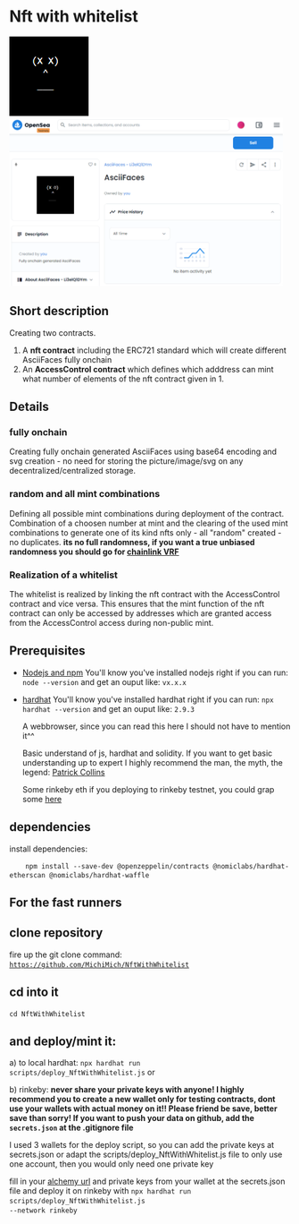 

# Nft with whitelist

<img src="./gifs/AsciiFaces.gif" width="142" height="142" />

<img src="./img/OpenseaAsciiFace.png" width="490" height="301" />

## Short description
Creating two contracts.

1. A **nft contract** including the ERC721 standard which will create different AsciiFaces fully onchain
2. An **AccessControl contract** which defines which adddress can mint what number of elements of the nft contract given in 1.


## Details
### fully onchain
Creating fully onchain generated AsciiFaces using base64 encoding and svg creation - no need for storing the picture/image/svg on any decentralized/centralized storage.

### random and all mint combinations
Defining all possible mint combinations during deployment of the contract.
Combination of a choosen number at mint and the clearing of the used mint combinations to generate one of its kind nfts only - all "random" created - no duplicates.
**its no full randomness, if you want a true unbiased randomness you should go for <a href="https://docs.chain.link/docs/chainlink-vrf/">chainlink VRF</a>**

### Realization of a whitelist

The whitelist is realized by linking the nft contract with the AccessControl contract and vice versa. This ensures that the mint function of the nft contract can only be accessed by addresses which are granted access
from the AccessControl access during non-public mint.


## Prerequisites
<ul  dir="auto">
<li><a  href="https://nodejs.org/en/download/"  rel="nofollow">Nodejs and npm</a>
You'll know you've installed nodejs right if you can run:
<code>node --version</code> and get an ouput like: <code>vx.x.x</code>
</ul>
<ul  dir="auto">
<li><a  href="https://hardhat.org/getting-started/"  rel="nofollow">hardhat</a>
You'll know you've installed hardhat right if you can run:
<code>npx hardhat --version</code> and get an ouput like: <code>2.9.3</code>
</ul>
<ul  dir="auto">
A webbrowser, since you can read this here I should not have to  mention it^^
</ul>
<ul  dir="auto">
Basic understand of js, hardhat and solidity. If you want to get basic understanding up to expert I highly recommend
the man, the myth, the legend: <a href="https://www.youtube.com/watch?v=M576WGiDBdQ&t=10s">Patrick Collins</a>
</ul>
<ul  dir="auto">
Some rinkeby eth if you deploying to rinkeby testnet, you could grap some <a href="https://faucets.chain.link/rinkeby">here</a>
</ul>



## dependencies
install dependencies: 
```
    npm install --save-dev @openzeppelin/contracts @nomiclabs/hardhat-etherscan @nomiclabs/hardhat-waffle
```



## For the fast runners
## clone repository
fire up the git clone command: <code>https://github.com/MichiMich/NftWithWhitelist</code>
## cd into it
<pre class="notranslate">
<code>cd NftWithWhitelist</code></pre>

## and deploy/mint it:
a) to local hardhat: <code>npx hardhat run scripts/deploy_NftWithWhitelist.js</code> or

b) rinkeby: 
**never share your private keys with anyone! I highly recommend you to create a new wallet only for testing contracts, dont use your wallets with actual money on it!! Please friend be save, better save than sorry! If you want to push your data on github, add the <code>secrets.json</code> at the .gitignore file**

I used 3 wallets for the deploy script, so you can add the private keys at secrets.json or adapt the scripts/deploy_NftWithWhitelist.js file to only use one account, then you would only need one private key

fill in your <a href="https://www.alchemy.com/">alchemy url</a> and private keys from your wallet at the secrets.json file and deploy it on rinkeby with <code>npx hardhat run scripts/deploy_NftWithWhitelist.js --network rinkeby</code>

    

